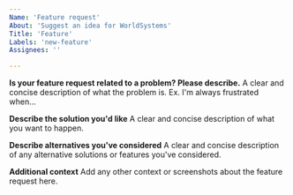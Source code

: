 ```yaml
---
Name: 'Feature request'
About: 'Suggest an idea for WorldSystems'
Title: 'Feature'
Labels: 'new-feature'
Assignees: ''

---
```


**Is your feature request related to a problem? Please describe.**
A clear and concise description of what the problem is. Ex. I'm always frustrated when...

**Describe the solution you'd like**
A clear and concise description of what you want to happen.

**Describe alternatives you've considered**
A clear and concise description of any alternative solutions or features you've considered.

**Additional context**
Add any other context or screenshots about the feature request here.
